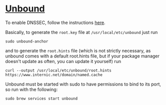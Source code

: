 # [Unbound](https://dnsprivacy.org/wiki/display/DP/DNS+Privacy+Clients#DNSPrivacyClients-Unbound)

To enable DNSSEC, follow the instructions
[here](https://nlnetlabs.nl/documentation/unbound/howto-anchor/).

Basically, to generate the `root.key` file at `/usr/local/etc/unbound` just run
```shell
sudo unbound-anchor
```

and to generate the `root.hints` file (which is not strictly necessary,
as unbound comes with a default root.hints file, but if your package
manager doesn't update as often, you can update it yourself) run
```shell
curl --output /usr/local/etc/unbound/root.hints https://www.internic.net/domain/named.cache
```

Unbound must be started with sudo to have permissions
to bind to its port, so run with the following:
```shell
sudo brew services start unbound
```
